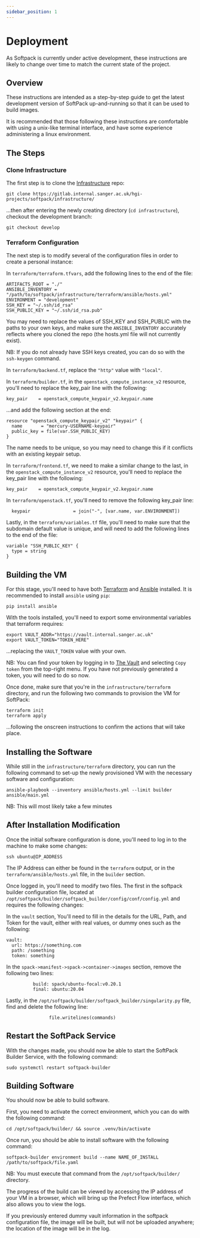 ```yaml
---
sidebar_position: 1
---
```


# Deployment

As Softpack is currently under active development, these instructions are likely
to change over time to match the current state of the project.

## Overview

These instructions are intended as a step-by-step guide to get the latest
development version of SoftPack up-and-running so that it can be used to build
images.

It is recommended that those following these instructions are comfortable with
using a unix-like terminal interface, and have some experience administering a
linux environment.

## The Steps

### Clone Infrastructure

The first step is to clone the
[Infrastructure](https://gitlab.internal.sanger.ac.uk/hgi-projects/softpack/infrastructure/)
repo:

```git clone https://gitlab.internal.sanger.ac.uk/hgi-projects/softpack/infrastructure/```

…then after entering the newly creating directory (```cd infrastructure```),
checkout the development branch:

```git checkout develop```

### Terraform Configuration

The next step is to modify several of the configuration files in order to create
a personal instance:

In `terraform/terraform.tfvars`, add the following lines to the end of the file:

```
ARTIFACTS_ROOT = "./"
ANSIBLE_INVENTORY = "/path/to/softpack/infrastructure/terraform/ansible/hosts.yml"
ENVIRONMENT = "development"
SSH_KEY = "~/.ssh/id_rsa"
SSH_PUBLIC_KEY = "~/.ssh/id_rsa.pub"
```

You may need to replace the values of SSH_KEY and SSH_PUBLIC with the paths to
your own keys, and make sure the `ANSIBLE_INVENTORY` accurately reflects where
you cloned the repo (the hosts.yml file will not currently exist).

NB: If you do not already have SSH keys created, you can do so with the
`ssh-keygen` command.

In `terraform/backend.tf`, replace the `"http"` value with `"local"`.

In `terraform/builder.tf`, in the `openstack_compute_instance_v2` resource,
you'll need to replace the key_pair line with the following:

```
key_pair    = openstack_compute_keypair_v2.keypair.name
```

…and add the following section at the end:

```
resource "openstack_compute_keypair_v2" "keypair" {
  name       = "mercury-USERNAME-keypair"
  public_key = file(var.SSH_PUBLIC_KEY)
}
```

The name needs to be unique, so you may need to change this if it conflicts with
an existing keypair setup.

In `terraform/frontend.tf`, we need to make a similar change to the last, in the
`openstack_compute_instance_v2` resource, you'll need to replace the key_pair
line with the following:

```
key_pair    = openstack_compute_keypair_v2.keypair.name
```

In `terraform/openstack.tf`, you'll need to remove the following key_pair line:

```
  keypair                = join("-", [var.name, var.ENVIRONMENT])
```

Lastly, in the `terraform/variables.tf` file, you'll need to make sure that the
subdomain default value is unique, and will need to add the following lines to
the end of the file:

```
variable "SSH_PUBLIC_KEY" {
  type = string
}
```

## Building the VM

For this stage, you'll need to have both [Terraform](https://www.terraform.io/)
and [Ansible](https://www.ansible.com/) installed. It is recommended to install
`ansible` using `pip`:

```
pip install ansible
```

With the tools installed, you'll need to export some environmental variables
that terraform requires:

```
export VAULT_ADDR="https://vault.internal.sanger.ac.uk"
export VAULT_TOKEN="TOKEN_HERE"
```

…replacing the `VAULT_TOKEN` value with your own.

NB: You can find your token by logging in to [The
Vault](https://vault.internal.sanger.ac.uk/) and selecting `Copy token` from the
top-right menu. If you have not previously generated a token, you will need to
do so now.

Once done, make sure that you're in the `infrastructure/terraform` directory,
and run the following two commands to provision the VM for SoftPack:

```
terraform init
terraform apply
```

…following the onscreen instructions to confirm the actions that will take
place.

## Installing the Software

While still in the `infrastructure/terraform` directory, you can run the
following command to set-up the newly provisioned VM with the necessary software
and configuration:

```
ansible-playbook --inventory ansible/hosts.yml --limit builder ansible/main.yml
```

NB: This will most likely take a few minutes

## After Installation Modification

Once the initial software configuration is done, you'll need to log in to the
machine to make some changes:

```
ssh ubuntu@IP_ADDRESS
```

The IP Address can either be found in the `terraform` output, or in the
`terraform/ansible/hosts.yml` file, in the `builder` section.

Once logged in, you'll need to modify two files. The first in the softpack
builder configuration file, located at
`/opt/softpack/builder/softpack_builder/config/conf/config.yml` and requires the
following changes:

In the `vault` section, You'll need to fill in the details for the URL, Path,
and Token for the vault, either with real values, or dummy ones such as the
following:

```
vault:
  url: https://something.com
  path: /something
  token: something
```

In the `spack->manifest->spack->container->images` section, remove the following
two lines:

```
          build: spack/ubuntu-focal:v0.20.1
          final: ubuntu:20.04
```

Lastly, in the `/opt/softpack/builder/softpack_builder/singularity.py` file,
find and delete the following line:

```
				file.writelines(commands)
```

## Restart the SoftPack Service

With the changes made, you should now be able to start the SoftPack Builder
Service, with the following command:

```
sudo systemctl restart softpack-builder
```

## Building Software

You should now be able to build software.

First, you need to activate the correct environment, which you can do with the
following command:

```
cd /opt/softpack/builder/ && source .venv/bin/activate
```

Once run, you should be able to install software with the following command:

```
softpack-builder environment build --name NAME_OF_INSTALL /path/to/softpack/file.yaml
```

NB: You must execute that command from the `/opt/softpack/builder/` directory.


The progress of the build can be viewed by accessing the IP address of your VM
in a browser, which will bring up the Prefect Flow interface, which also allows
you to view the logs.

If you previously entered dummy vault information in the softpack configuration file, the
image will be built, but will not be uploaded anywhere; the location of the
image will be in the log.
